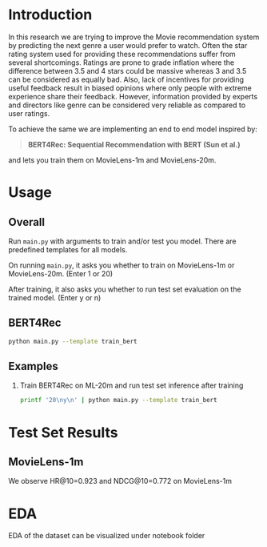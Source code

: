 # Introduction

In this research we are trying to improve the Movie recommendation system by predicting the next genre a user would prefer to watch. Often the star rating system used for providing these recommendations suffer from several shortcomings. Ratings are prone to grade inflation where the difference between 3.5 and 4 stars could be massive whereas 3 and 3.5 can be considered as equally bad. Also, lack of incentives for providing useful feedback result in biased opinions where only people with extreme experience share their feedback. However, information provided by experts and directors like genre can be considered very reliable as compared to user ratings.

To achieve the same we are implementing an end to end model inspired by:
> **BERT4Rec: Sequential Recommendation with BERT (Sun et al.)**  

and lets you train them on MovieLens-1m and MovieLens-20m.

# Usage

## Overall

Run `main.py` with arguments to train and/or test you model. There are predefined templates for all models.

On running `main.py`, it asks you whether to train on MovieLens-1m or MovieLens-20m. (Enter 1 or 20)

After training, it also asks you whether to run test set evaluation on the trained model. (Enter y or n)

## BERT4Rec

```bash
python main.py --template train_bert
```

## Examples

1. Train BERT4Rec on ML-20m and run test set inference after training

   ```bash
   printf '20\ny\n' | python main.py --template train_bert
   ```

# Test Set Results
## MovieLens-1m

We observe HR@10=0.923 and NDCG@10=0.772 on MovieLens-1m

# EDA
EDA of the dataset can be visualized under notebook folder
